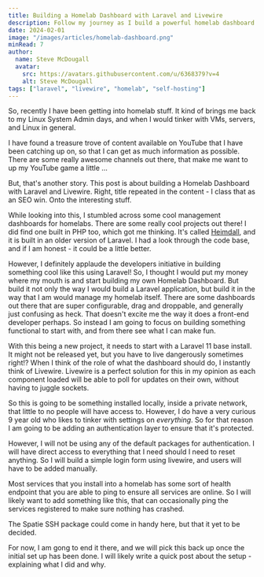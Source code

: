 ```yaml
---
title: Building a Homelab Dashboard with Laravel and Livewire
description: Follow my journey as I build a powerful homelab dashboard using Laravel and Livewire, automating and monitoring my setup along the way.
date: 2024-02-01
image: "/images/articles/homelab-dashboard.png"
minRead: 7
author:
  name: Steve McDougall
  avatar:
    src: https://avatars.githubusercontent.com/u/6368379?v=4
    alt: Steve McDougall
tags: ["laravel", "livewire", "homelab", "self-hosting"]
---
```


So, recently I have been getting into homelab stuff. It kind of brings me back to my Linux System Admin days, and when I would tinker with VMs, servers, and Linux in general.

I have found a treasure trove of content available on YouTube that I have been catching up on, so that I can get as much information as possible. There are some really awesome channels out there, that make me want to up my YouTube game a little ...

But, that's another story. This post is about building a Homelab Dashboard with Laravel and Livewire. Right, title repeated in the content - I class that as an SEO win. Onto the interesting stuff.

While looking into this, I stumbled across some cool management dashboards for homelabs. There are some really cool projects out there! I did find one built in PHP too, which got me thinking. It's called [Heimdall](https://heimdall.site/), and it is built in an older version of Laravel. I had a look through the code base, and if I am honest - it could be a little better.

However, I definitely applaude the developers initiative in building something cool like this using Laravel! So, I thought I would put my money where my mouth is and start building my own Homelab Dashboard. But build it not only the way I would build a Laravel application, but build it in the way that I am would manage my homelab itself. There are some dashboards out there that are super configurable, drag and droppable, and generally just confusing as heck. That doesn't excite me the way it does a front-end developer perhaps. So instead I am going to focus on building something functional to start with, and from there see what I can make fun.

With this being a new project, it needs to start with a Laravel 11 base install. It might not be released yet, but you have to live dangerously sometimes right!? When I think of the role of what the dashboard should do, I instantly think of Livewire. Livewire is a perfect solution for this in my opinion as each component loaded will be able to poll for updates on their own, without having to juggle sockets.

So this is going to be something installed locally, inside a private network, that little to no people will have access to. However, I do have a very curious 9 year old who likes to tinker with settings on _everything_. So for that reason I am going to be adding an authentication layer to ensure that it's protected.

However, I will not be using any of the default packages for authentication. I will have direct access to everything that I need should I need to reset anything. So I will build a simple login form using livewire, and users will have to be added manually.

Most services that you install into a homelab has some sort of health endpoint that you are able to ping to ensure all services are online. So I will likely want to add something like this, that can occasionally ping the services registered to make sure nothing has crashed.

The Spatie SSH package could come in handy here, but that it yet to be decided.

For now, I am gong to end it there, and we will pick this back up once the initial set up has been done. I will likely write a quick post about the setup - explaining what I did and why.
